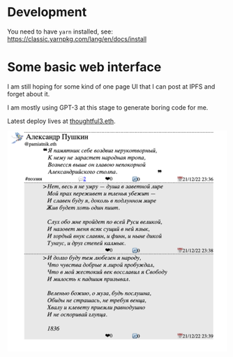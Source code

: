 # Development

You need to have `yarn` installed, see:
https://classic.yarnpkg.com/lang/en/docs/install

# Some basic web interface

I am still hoping for some kind of one page UI that I can post at IPFS and forget about it.

I am mostly using GPT-3 at this stage to generate boring code for me.

Latest deploy lives at [thoughtful3.eth](https://thoughtful3.eth.limo/).

![example](./thought1.png)
